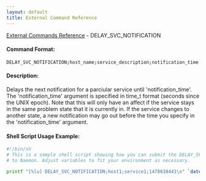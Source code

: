 ```yaml
---
layout: default
title: External Command Reference
---
```


<!--
************************************************
* AUTO GENERATED PAGE - USE ./update SCRIPT
************************************************
-->

<span class="glyphicon glyphicon-arrow-up"></span><a href="index.html"> External Commands Reference</a> - DELAY_SVC_NOTIFICATION<br>

#### Command Format:

`DELAY_SVC_NOTIFICATION;host_name;service_description;notification_time`

#### Description:

Delays the next notification for a parciular service until 'notification_time'. The 'notification_time' argument is specified in time_t format (seconds since the UNIX epoch). Note that this will only have an affect if the service stays in the same problem state that it is currently in. If the service changes to another state, a new notification may go out before the time you specify in the 'notification_time' argument.

#### Shell Script Usage Example:

```sh
#!/bin/sh
# This is a sample shell script showing how you can submit the DELAY_SVC_NOTIFICATION command
# to Naemon. Adjust variables to fit your environment as necessary.

printf "[%lu] DELAY_SVC_NOTIFICATION;host1;service1;1478638441\n" `date +%s` > /var/lib/naemon/naemon.cmd
```
